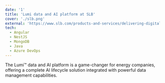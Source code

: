 ```yaml
---
date: '1'
title: 'Lumi data and AI platform at SLB'
cover: './slb.png'
external: 'https://www.slb.com/products-and-services/delivering-digital-at-scale/software/lumi'
tech:
  - Angular
  - NestJS
  - MongoDB
  - Java
  - Azure DevOps
---
```


The Lumi™ data and AI platform is a game-changer for energy companies, offering a complete AI lifecycle solution integrated with powerful data management capabilities.
